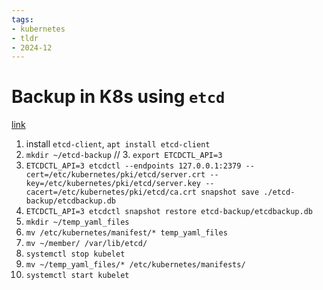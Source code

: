 ```yaml
---
tags:
- kubernetes
- tldr
- 2024-12
---
```


# Backup in K8s using `etcd`

[link](https://kubernetes.io/docs/tasks/administer-cluster/configure-upgrade-etcd/)

1. install `etcd-client`, `apt install etcd-client`
2. `mkdir ~/etcd-backup`
// 3. `export ETCDCTL_API=3`
4. `ETCDCTL_API=3 etcdctl --endpoints 127.0.0.1:2379 --cert=/etc/kubernetes/pki/etcd/server.crt --key=/etc/kubernetes/pki/etcd/server.key --cacert=/etc/kubernetes/pki/etcd/ca.crt snapshot save ./etcd-backup/etcdbackup.db`
5. `ETCDCTL_API=3 etcdctl snapshot restore etcd-backup/etcdbackup.db`
6. `mkdir ~/temp_yaml_files`
7. `mv /etc/kubernetes/manifest/* temp_yaml_files`
8. `mv ~/member/ /var/lib/etcd/`
9. `systemctl stop kubelet`
10. `mv ~/temp_yaml_files/* /etc/kubernetes/manifests/`
11. `systemctl start kubelet`